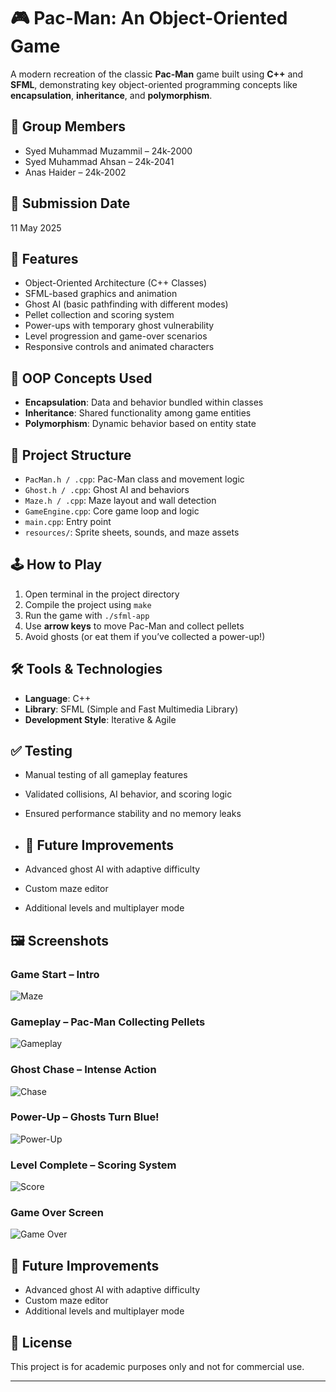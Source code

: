 # 🎮 Pac-Man: An Object-Oriented Game

A modern recreation of the classic **Pac-Man** game built using **C++** and **SFML**, demonstrating key object-oriented programming concepts like **encapsulation**, **inheritance**, and **polymorphism**.

## 👥 Group Members

- Syed Muhammad Muzammil – 24k-2000  
- Syed Muhammad Ahsan – 24k-2041  
- Anas Haider – 24k-2002  

## 📅 Submission Date

11 May 2025

## 🚀 Features

- Object-Oriented Architecture (C++ Classes)
- SFML-based graphics and animation
- Ghost AI (basic pathfinding with different modes)
- Pellet collection and scoring system
- Power-ups with temporary ghost vulnerability
- Level progression and game-over scenarios
- Responsive controls and animated characters

## 🧠 OOP Concepts Used

- **Encapsulation**: Data and behavior bundled within classes  
- **Inheritance**: Shared functionality among game entities  
- **Polymorphism**: Dynamic behavior based on entity state

## 📁 Project Structure

- `PacMan.h / .cpp`: Pac-Man class and movement logic  
- `Ghost.h / .cpp`: Ghost AI and behaviors  
- `Maze.h / .cpp`: Maze layout and wall detection  
- `GameEngine.cpp`: Core game loop and logic  
- `main.cpp`: Entry point  
- `resources/`: Sprite sheets, sounds, and maze assets  

## 🕹️ How to Play

1. Open terminal in the project directory  
2. Compile the project using `make`  
3. Run the game with `./sfml-app`  
4. Use **arrow keys** to move Pac-Man and collect pellets  
5. Avoid ghosts (or eat them if you’ve collected a power-up!)

## 🛠 Tools & Technologies

- **Language**: C++  
- **Library**: SFML (Simple and Fast Multimedia Library)  
- **Development Style**: Iterative & Agile

## ✅ Testing

- Manual testing of all gameplay features  
- Validated collisions, AI behavior, and scoring logic  
- Ensured performance stability and no memory leaks

- ## 📌 Future Improvements

- Advanced ghost AI with adaptive difficulty  
- Custom maze editor  
- Additional levels and multiplayer mode

## 🖼️ Screenshots

### Game Start – Intro
![Maze](GameDemo/game-start.png)

### Gameplay – Pac-Man Collecting Pellets
![Gameplay](images/pacman-playing.png)

### Ghost Chase – Intense Action
![Chase](images/ghost-chase.png)

### Power-Up – Ghosts Turn Blue!
![Power-Up](images/power-up.png)

### Level Complete – Scoring System
![Score](images/level-complete.png)

### Game Over Screen
![Game Over](images/game-over.png)

## 📌 Future Improvements

- Advanced ghost AI with adaptive difficulty  
- Custom maze editor  
- Additional levels and multiplayer mode

## 📃 License

This project is for academic purposes only and not for commercial use.

---

